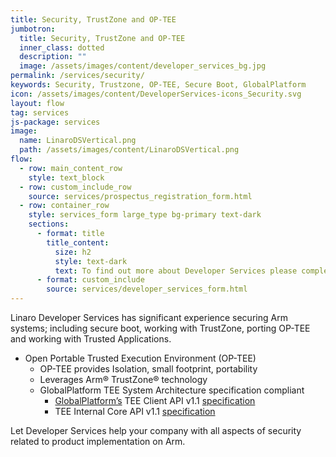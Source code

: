 ```yaml
---
title: Security, TrustZone and OP-TEE
jumbotron:
  title: Security, TrustZone and OP-TEE
  inner_class: dotted
  description: ""
  image: /assets/images/content/developer_services_bg.jpg
permalink: /services/security/
keywords: Security, Trustzone, OP-TEE, Secure Boot, GlobalPlatform
icon: /assets/images/content/DeveloperServices-icons_Security.svg
layout: flow
tag: services
js-package: services
image:
  name: LinaroDSVertical.png
  path: /assets/images/content/LinaroDSVertical.png
flow:
  - row: main_content_row
    style: text_block
  - row: custom_include_row
    source: services/prospectus_registration_form.html
  - row: container_row
    style: services_form large_type bg-primary text-dark
    sections:
      - format: title
        title_content:
          size: h2
          style: text-dark
          text: To find out more about Developer Services please complete this form
      - format: custom_include
        source: services/developer_services_form.html
---
```


Linaro Developer Services has significant experience securing Arm systems; including secure boot, working with TrustZone, porting OP-TEE and working with Trusted Applications.

- Open Portable Trusted Execution Environment (OP-TEE)
  - OP-TEE provides Isolation, small footprint, portability
  - Leverages Arm® TrustZone® technology
  - GlobalPlatform TEE System Architecture specification compliant
    - [GlobalPlatform’s](http://www.globalplatform.org/) TEE Client API v1.1 [specification](https://globalplatform.org/)
    - TEE Internal Core API v1.1 [specification](https://globalplatform.org/)

Let Developer Services help your company with all aspects of security related to product implementation on Arm.

